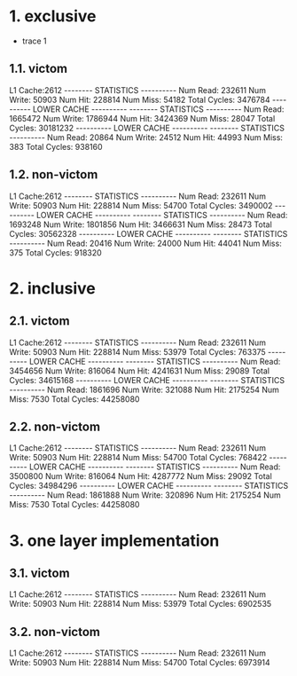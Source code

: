 # 1. exclusive

- trace 1

## 1.1. victom


L1 Cache:2612 
-------- STATISTICS ----------
Num Read: 232611
Num Write: 50903
Num Hit: 228814
Num Miss: 54182
Total Cycles: 3476784
---------- LOWER CACHE ----------
-------- STATISTICS ----------
Num Read: 1665472
Num Write: 1786944
Num Hit: 3424369
Num Miss: 28047
Total Cycles: 30181232
---------- LOWER CACHE ----------
-------- STATISTICS ----------
Num Read: 20864
Num Write: 24512
Num Hit: 44993
Num Miss: 383
Total Cycles: 938160

## 1.2. non-victom

L1 Cache:2612 
-------- STATISTICS ----------
Num Read: 232611
Num Write: 50903
Num Hit: 228814
Num Miss: 54700
Total Cycles: 3490002
---------- LOWER CACHE ----------
-------- STATISTICS ----------
Num Read: 1693248
Num Write: 1801856
Num Hit: 3466631
Num Miss: 28473
Total Cycles: 30562328
---------- LOWER CACHE ----------
-------- STATISTICS ----------
Num Read: 20416
Num Write: 24000
Num Hit: 44041
Num Miss: 375
Total Cycles: 918320

# 2. inclusive

## 2.1. victom


L1 Cache:2612 
-------- STATISTICS ----------
Num Read: 232611
Num Write: 50903
Num Hit: 228814
Num Miss: 53979
Total Cycles: 763375
---------- LOWER CACHE ----------
-------- STATISTICS ----------
Num Read: 3454656
Num Write: 816064
Num Hit: 4241631
Num Miss: 29089
Total Cycles: 34615168
---------- LOWER CACHE ----------
-------- STATISTICS ----------
Num Read: 1861696
Num Write: 321088
Num Hit: 2175254
Num Miss: 7530
Total Cycles: 44258080

## 2.2. non-victom

L1 Cache:2612 
-------- STATISTICS ----------
Num Read: 232611
Num Write: 50903
Num Hit: 228814
Num Miss: 54700
Total Cycles: 768422
---------- LOWER CACHE ----------
-------- STATISTICS ----------
Num Read: 3500800
Num Write: 816064
Num Hit: 4287772
Num Miss: 29092
Total Cycles: 34984296
---------- LOWER CACHE ----------
-------- STATISTICS ----------
Num Read: 1861888
Num Write: 320896
Num Hit: 2175254
Num Miss: 7530
Total Cycles: 44258080

# 3. one layer implementation

## 3.1. victom

L1 Cache:2612 
-------- STATISTICS ----------
Num Read: 232611
Num Write: 50903
Num Hit: 228814
Num Miss: 53979
Total Cycles: 6902535

## 3.2. non-victom

L1 Cache:2612 
-------- STATISTICS ----------
Num Read: 232611
Num Write: 50903
Num Hit: 228814
Num Miss: 54700
Total Cycles: 6973914